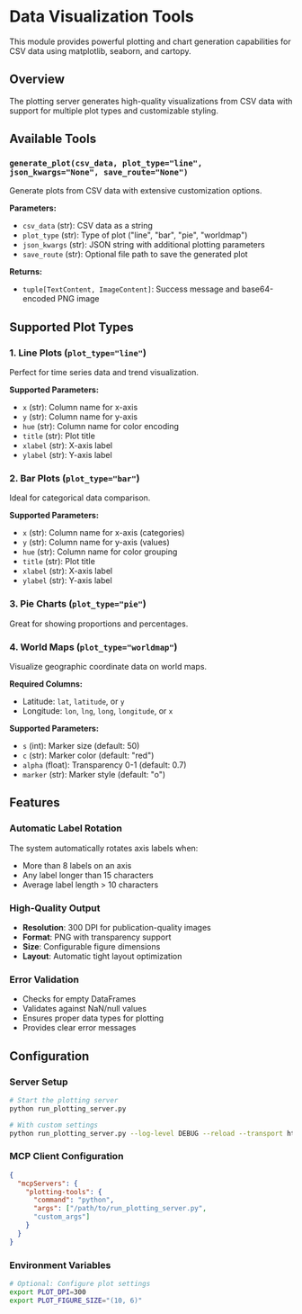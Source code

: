 # Data Visualization Tools

This module provides powerful plotting and chart generation capabilities for CSV data using matplotlib, seaborn, and cartopy.

## Overview

The plotting server generates high-quality visualizations from CSV data with support for multiple plot types and customizable styling.

## Available Tools

### `generate_plot(csv_data, plot_type="line", json_kwargs="None", save_route="None")`

Generate plots from CSV data with extensive customization options.

**Parameters:**
- `csv_data` (str): CSV data as a string
- `plot_type` (str): Type of plot ("line", "bar", "pie", "worldmap")
- `json_kwargs` (str): JSON string with additional plotting parameters
- `save_route` (str): Optional file path to save the generated plot

**Returns:**
- `tuple[TextContent, ImageContent]`: Success message and base64-encoded PNG image

## Supported Plot Types

### 1. Line Plots (`plot_type="line"`)

Perfect for time series data and trend visualization.

**Supported Parameters:**
- `x` (str): Column name for x-axis
- `y` (str): Column name for y-axis  
- `hue` (str): Column name for color encoding
- `title` (str): Plot title
- `xlabel` (str): X-axis label
- `ylabel` (str): Y-axis label

### 2. Bar Plots (`plot_type="bar"`)

Ideal for categorical data comparison.

**Supported Parameters:**
- `x` (str): Column name for x-axis (categories)
- `y` (str): Column name for y-axis (values)
- `hue` (str): Column name for color grouping
- `title` (str): Plot title
- `xlabel` (str): X-axis label
- `ylabel` (str): Y-axis label


### 3. Pie Charts (`plot_type="pie"`)

Great for showing proportions and percentages.


### 4. World Maps (`plot_type="worldmap"`)

Visualize geographic coordinate data on world maps.

**Required Columns:**
- Latitude: `lat`, `latitude`, or `y`
- Longitude: `lon`, `lng`, `long`, `longitude`, or `x`

**Supported Parameters:**
- `s` (int): Marker size (default: 50)
- `c` (str): Marker color (default: "red")
- `alpha` (float): Transparency 0-1 (default: 0.7)
- `marker` (str): Marker style (default: "o")


## Features

### Automatic Label Rotation

The system automatically rotates axis labels when:
- More than 8 labels on an axis
- Any label longer than 15 characters  
- Average label length > 10 characters

### High-Quality Output

- **Resolution**: 300 DPI for publication-quality images
- **Format**: PNG with transparency support
- **Size**: Configurable figure dimensions
- **Layout**: Automatic tight layout optimization

### Error Validation

- Checks for empty DataFrames
- Validates against NaN/null values
- Ensures proper data types for plotting
- Provides clear error messages

## Configuration

### Server Setup

```bash
# Start the plotting server
python run_plotting_server.py

# With custom settings
python run_plotting_server.py --log-level DEBUG --reload --transport http
```

### MCP Client Configuration

```json
{
  "mcpServers": {
    "plotting-tools": {
      "command": "python",
      "args": ["/path/to/run_plotting_server.py",
      "custom_args"]
    }
  }
}
```

### Environment Variables

```bash
# Optional: Configure plot settings
export PLOT_DPI=300
export PLOT_FIGURE_SIZE="(10, 6)"
```

